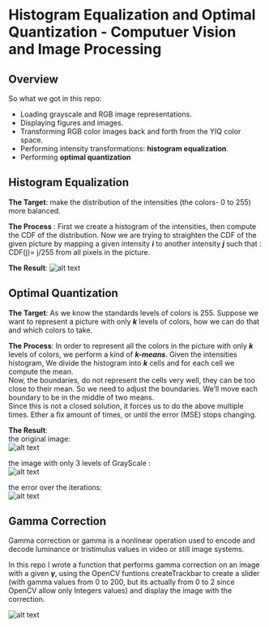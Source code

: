 # Histogram Equalization and Optimal Quantization - Computuer Vision and Image Processing 

## Overview 

So what we got in this repo:
- Loading grayscale and RGB image representations. 
- Displaying figures and images.
- Transforming RGB color images back and forth from the YIQ color space.
- Performing intensity transformations: **histogram equalization**.
- Performing **optimal quantization**

## Histogram Equalization
**The Target**: make the distribution of the intensities (the colors- 0 to 255)
 more balanced. 
 
**The Process** : First we create a histogram of the intensities, then compute
the CDF of the distribution. Now we are trying to straighten the CDF of the given picture by mapping a given intensity **_i_** to another intensity **_j_**
such that : CDF(j)= j/255 from all pixels in the picture. 

**The Result**:
![alt text](https://user-images.githubusercontent.com/60176709/114431930-bf4a1580-9bc8-11eb-9e03-8fd329c07189.png)

## Optimal Quantization 
**The Target**: As we know the standards levels of colors is 255. Suppose
we want to represent a picture with only **_k_** levels of colors, how we can do that 
and which colors to take. 

**The Process**: In order to represent all the colors in the picture with only 
**_k_** levels of colors, we perform a kind of **_k-means_**.
Given the intensities histogram, We divide the histogram into **_k_** cells and for
each cell we compute the mean.\
Now, the boundaries, do not represent the cells very well, they can be too close to their mean.
So we need to adjust the boundaries.
We’ll move each boundary to be in the middle of two means.\
Since this is not a closed solution, it forces us to do the above multiple times.
Ether a fix amount of times, or until the error (MSE) stops changing.

**The Result**:\
the original image:\
![alt text](https://user-images.githubusercontent.com/60176709/114439565-c75a8300-9bd1-11eb-8355-9853ef08aaac.png)

the image with only 3 levels of GrayScale :\
![alt text](https://user-images.githubusercontent.com/60176709/114439869-21f3df00-9bd2-11eb-8683-e330872cd423.png)

the error over the iterations:\
![alt text](https://user-images.githubusercontent.com/60176709/114440251-93cc2880-9bd2-11eb-9b88-9af9082929db.png)

## Gamma Correction 
Gamma correction or gamma is a nonlinear operation used to encode and decode luminance or tristimulus values in video or still image systems.

In this repo I wrote a function that performs gamma correction on an image with a given **_γ_**, using the OpenCV funtions createTrackbar
to create a slider (with gamma values from 0 to 200, but its actually from 0 to 2 since OpenCV allow only Integers values) 
and display the image with the correction.

![alt text](https://user-images.githubusercontent.com/60176709/114442795-9ed48800-9bd5-11eb-997f-05605f684436.png)

